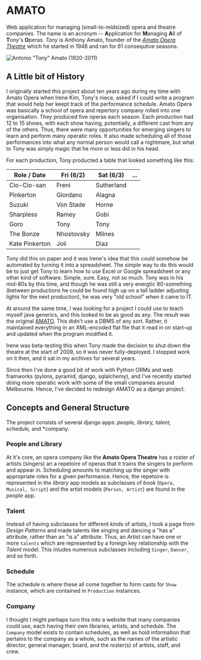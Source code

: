 AMATO
=====

Web application for managing (small-to-midsized) opera and theatre companies.   The name is an acronym -- **A**pplication for **M**anaging **A**ll of **T**ony's **O**peras.  _Tony_ is Anthony Amato, founder of the
*[Amato Opera Theatre](https://en.wikipedia.org/wiki/Amato_Opera)*
which he started in 1948 and ran for 61 consequtive seasons.

![Antonio "Tony" Amato (1920-2011)](https://github.com/n6151h/amato/tree/master/amato/tonyback.jpg)


A Little bit of History
-----------------------

I originally started this project about ten years ago during my time with Amato Opera when Irene Kim, Tony's niece, asked if I could write a program that would help her keept track of the performance schedule.   Amato Opera was basically a school of opera and repertory company rolled into one organisation. They produced five operas each season.  Each production had 12 to 15 shows, with each show having, potentially, a different cast from any of the others.  Thus, there were many opportunities for emerging singers to learn and perform many operatic roles.  It also made scheduling all of those performances into what any normal person would call a nightmare, but what to Tony was simply magic that he more or less did in his head.

For each production, Tony producted a table that looked something like this:

| Role / Date    | Fri (6/2)  | Sat (6/3)  | ... |
|----------------|------------|------------|-----|
| Cio-Cio-san    | Freni      | Sutherland |     |
| Pinkerton      | Giordano   | Alagna     |     |
| Suzuki         | Von Stade  | Horne      |     |
| Sharpless      | Ramey      | Gobi       |     |
| Goro           | Tony       | Tony       |     |
| The Bonze      | Nhostovsky | Milnes     |     |
| Kate Pinkerton | Joli       | Diaz       |     |


Tony did this on paper and it was Irene's idea that this could somehow be automated by turning it into a spreadsheet.  The simple way to do this would be to just get Tony to learn how to use Excel or Google spreadsheet or any other kind of software.  Simple, sure.  Easy, not so much.   Tony was in his mid-80s by this time, and though he was still a very energtic 80-something (between productions he could be found high up on a tall ladder adjusting lights for the next production), he was very "old school" when it came to IT.

At around the same time, I was looking for a project I could use to teach myself java generics, and this looked to be as good as any.  The result was the original [AMATO](https://github.com/n6151h/amato-java).   This didn't use a DBMS of any sort.  Rather, it maintained everything in an XML-encoded flat file that it read in on start-up and updated when the program modified it.

Irene was beta-testing this when Tony made the decision to shut down the theatre at the start of 2009, so it was never fully-deployed.  I stopped work on it then, and it sat in my archives for several years.

Since then I've done a good bit of work with Python ORMs and web framworks (pylons, pyramid, django, sqlalchemy), and I've recently started doing more operatic work with some of the small companies around Melbourne.  Hence, I've decided to redesign AMATO as a django project.

Concepts and General Structure
-------------------------------

The project consists of several django apps: *people, library, talent, schedule,* and *company.

### People and Library

At it's core, an opera company like the **Amato Opera Theatre** has a roster of artists (singers) an a repetoire of operas that it trains the singers to perform and appear in.  Scheduling amounts to matching up the singer with appropriate roles for a given performance.  Hence, the repetoire is represented in the *library* app models as subclasses of *book* (``Opera, Musical, Script``) and the artist models (``Person, Artist``) are found in the *people* app.

### Talent

Instead of having subclasses for different kinds of artists, I took a page from *Design Patterns* and made talents like singing and dancing a "has a" attribute, rather than an "is a" attribute.  Thus, an *Artist* can have one or more ``talents`` which are represented by a foreign key relationship with the *Talent* model.  This inludes numerous subclasses including ``Singer``, ``Dancer``, and so forth.

### Schedule

The schedule is where these all come together to form casts for
``Show`` instance, which are contained in ``Production`` instances.

### Company

I thought I might perhaps turn this into a website that many companies could use, each having their own libraries, artists, and schedule.   The ``Company`` model exists to contain schedules, as well as hold information that pertains to the company as a whole, such as the names of the artistic director, general manager, board, and the roster(s) of artists, staff, and crew.


